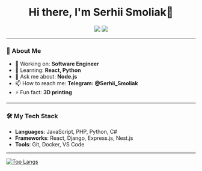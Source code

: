 <h1 align="center">Hi there, I'm Serhii Smoliak👋</h1>

<p align="center">
  <a href="https://github.com/Serhii-Smoliak"><img src="https://img.shields.io/github/followers/Serhii-Smoliak?label=Follow&style=social"></a>
  <a href="mailto:spcx31@gmail.com"><img src="https://img.shields.io/badge/Email-Contact-blue"></a>
</p>

---

### 🚀 About Me
- 🔭 Working on: **Software Engineer**
- 🌱 Learning: **React, Python**
- 💬 Ask me about: **Node.js**
- 📫 How to reach me: **Telegram: @Serhii_Smoliak**
- ⚡ Fun fact: **3D printing**

---

### 🛠️ My Tech Stack
- **Languages**: JavaScript, PHP, Python, C#
- **Frameworks**: React, Django, Express.js, Nest.js
- **Tools**: Git, Docker, VS Code

---

<!-- 
### 🌟 Profile Stats
<p align="center">
  <img src="https://github-readme-stats.vercel.app/api?username=YourGitHubUsername&show_icons=true&theme=radical&hide=stars"/>
  <img src="https://github-readme-stats.vercel.app/api/top-langs/?username=YourGitHubUsername&layout=compact&theme=radical"/>
</p>

---

### 📂 My Portfolio
- [Project 1](https://github.com/YourGitHubUsername/RepoName1) - description
- [Project 2](https://github.com/YourGitHubUsername/RepoName2) - description
- [Project 3](https://github.com/YourGitHubUsername/RepoName3) - description
-->

[![Top Langs](https://github-readme-stats.vercel.app/api/top-langs/?username=Serhii-Smoliak&layout=compact&langs_count=6&theme=radical)](https://github.com/anuraghazra/github-readme-stats)
